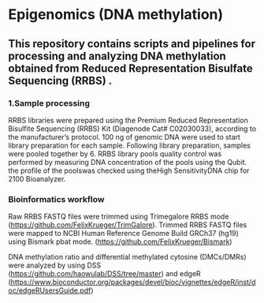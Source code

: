 # Epigenomics (DNA methylation)
## This repository contains scripts and pipelines for processing and analyzing DNA methylation obtained from Reduced Representation Bisulfate Sequencing (RRBS) .
### 1.Sample processing
RRBS libraries were prepared using the Premium Reduced Representation Bisulfite Sequencing (RRBS) Kit (Diagenode Cat# C02030033), according to the manufacturer’s protocol. 100 ng of genomic DNA were used to start library preparation for each sample.
Following library preparation, samples were pooled together by 6.
RRBS library pools quality control was performed by measuring DNA concentration of the pools using the Qubit. the profile of the poolswas checked using theHigh SensitivityDNA
chip for 2100 Bioanalyzer.

### Bioinformatics workflow
Raw RRBS FASTQ files were trimmed using Trimegalore RRBS mode (https://github.com/FelixKrueger/TrimGalore). 
Trimmed RRBS FASTQ files were mapped to NCBI Human Reference Genome Build GRCh37 (hg19) using Bismark pbat mode.
(https://github.com/FelixKrueger/Bismark)

DNA methylation ratio and differential methylated cytosine (DMCs/DMRs) were analyzed by using DSS (https://github.com/haowulab/DSS/tree/master) and edgeR (https://www.bioconductor.org/packages/devel/bioc/vignettes/edgeR/inst/doc/edgeRUsersGuide.pdf)

